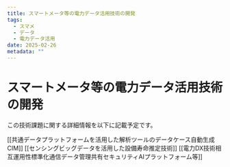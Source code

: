 ```yaml
---
title: スマートメータ等の電力データ活用技術の開発
tags:
  - スマメ
  - データ
  - 電力データ活用
date: 2025-02-26
metadata: ""
---
```


# スマートメータ等の電力データ活用技術の開発

この技術課題に関する詳細情報を以下に記載予定です。

[[共通データプラットフォームを活用した解析ツールのデータケース自動生成CIM]]
[[センシングビッグデータを活用した設備寿命推定技術]]
[[電力DX技術相互運用性標準化通信データ管理共有セキュリティAIプラットフォーム等]]
